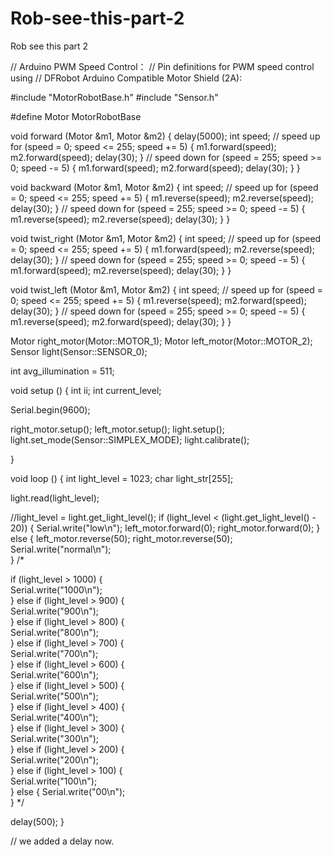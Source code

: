 Rob-see-this-part-2
===================

Rob see this part 2

// Arduino PWM Speed Control：
// Pin definitions for PWM speed control using 
// DFRobot Arduino Compatible Motor Shield (2A):

#include "MotorRobotBase.h"
#include "Sensor.h"

#define Motor MotorRobotBase

void forward (Motor &m1, Motor &m2) 
{
  delay(5000);
  int speed; 
  // speed up
  for (speed = 0; speed <= 255; speed += 5) {
    m1.forward(speed);
    m2.forward(speed);
    delay(30); 
  }
  // speed down
  for (speed = 255; speed >= 0; speed -= 5) {
    m1.forward(speed);
    m2.forward(speed);
    delay(30);
  }
}

void backward (Motor &m1, Motor &m2) 
{
  int speed; 
  // speed up
  for (speed = 0; speed <= 255; speed += 5) {
    m1.reverse(speed);
    m2.reverse(speed);
    delay(30); 
  }
  // speed down
  for (speed = 255; speed >= 0; speed -= 5) {
    m1.reverse(speed);
    m2.reverse(speed);
    delay(30);
  }
}

void twist_right (Motor &m1, Motor &m2) 
{
  int speed; 
  // speed up
  for (speed = 0; speed <= 255; speed += 5) {
    m1.forward(speed);
    m2.reverse(speed);
    delay(30); 
  }
  // speed down
  for (speed = 255; speed >= 0; speed -= 5) {
    m1.forward(speed);
    m2.reverse(speed);
    delay(30);
  }
}

void twist_left (Motor &m1, Motor &m2) 
{
  int speed; 
  // speed up
  for (speed = 0; speed <= 255; speed += 5) {
    m1.reverse(speed);
    m2.forward(speed);
    delay(30); 
  }
  // speed down
  for (speed = 255; speed >= 0; speed -= 5) {
    m1.reverse(speed);
    m2.forward(speed);
    delay(30);
  }
}

Motor right_motor(Motor::MOTOR_1);
Motor left_motor(Motor::MOTOR_2);
Sensor light(Sensor::SENSOR_0);

int avg_illumination = 511;

void setup () 
{ 
  int ii;
  int current_level;
  
  Serial.begin(9600);
  
  right_motor.setup();
  left_motor.setup();
  light.setup();
  light.set_mode(Sensor::SIMPLEX_MODE);
  light.calibrate();

} 

void loop () 
{
  int light_level = 1023;
  char light_str[255];
  
  light.read(light_level);

//light_level = light.get_light_level();
  if (light_level < (light.get_light_level() - 20)) {
     Serial.write("low\n"); 
     left_motor.forward(0);
     right_motor.forward(0);
  }  else {
     left_motor.reverse(50);
     right_motor.reverse(50);
     Serial.write("normal\n");     
  }
/*

  if (light_level > 1000) {  
    Serial.write("1000\n");    
  } else  if (light_level > 900) {  
    Serial.write("900\n");    
  } else  if (light_level > 800) {  
    Serial.write("800\n");    
  } else  if (light_level > 700) {  
    Serial.write("700\n");    
  }  else  if (light_level > 600) {  
    Serial.write("600\n");    
  }  else  if (light_level > 500) {  
    Serial.write("500\n");    
  }  else  if (light_level > 400) {  
    Serial.write("400\n");    
  }  else  if (light_level > 300) {  
    Serial.write("300\n");    
  }  else  if (light_level > 200) {  
    Serial.write("200\n");    
  }  else  if (light_level > 100) {  
    Serial.write("100\n");    
  }   else  { 
    Serial.write("00\n");    
  } 
  */
  
  delay(500);
}

// we added a delay now.
